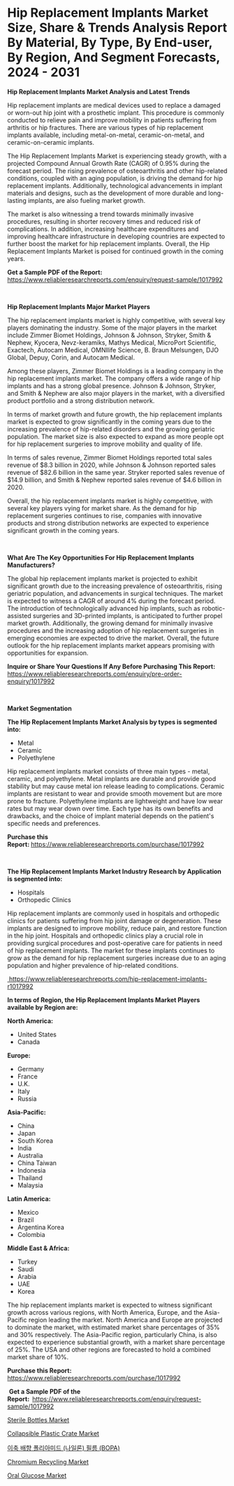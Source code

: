 <p><h1>Hip Replacement Implants Market Size, Share & Trends Analysis Report By Material, By Type, By End-user, By Region, And Segment Forecasts, 2024 - 2031</h1></p><p><strong>Hip Replacement Implants Market Analysis and Latest Trends</strong></p>
<p><p>Hip replacement implants are medical devices used to replace a damaged or worn-out hip joint with a prosthetic implant. This procedure is commonly conducted to relieve pain and improve mobility in patients suffering from arthritis or hip fractures. There are various types of hip replacement implants available, including metal-on-metal, ceramic-on-metal, and ceramic-on-ceramic implants.</p><p>The Hip Replacement Implants Market is experiencing steady growth, with a projected Compound Annual Growth Rate (CAGR) of 0.95% during the forecast period. The rising prevalence of osteoarthritis and other hip-related conditions, coupled with an aging population, is driving the demand for hip replacement implants. Additionally, technological advancements in implant materials and designs, such as the development of more durable and long-lasting implants, are also fueling market growth.</p><p>The market is also witnessing a trend towards minimally invasive procedures, resulting in shorter recovery times and reduced risk of complications. In addition, increasing healthcare expenditures and improving healthcare infrastructure in developing countries are expected to further boost the market for hip replacement implants. Overall, the Hip Replacement Implants Market is poised for continued growth in the coming years.</p></p>
<p><strong>Get a Sample PDF of the Report:&nbsp;</strong> <a href="https://www.reliableresearchreports.com/enquiry/request-sample/1017992">https://www.reliableresearchreports.com/enquiry/request-sample/1017992</a></p>
<p>&nbsp;</p>
<p><strong>Hip Replacement Implants Major Market Players</strong></p>
<p><p>The hip replacement implants market is highly competitive, with several key players dominating the industry. Some of the major players in the market include Zimmer Biomet Holdings, Johnson & Johnson, Stryker, Smith & Nephew, Kyocera, Nevz-keramiks, Mathys Medical, MicroPort Scientific, Exactech, Autocam Medical, OMNIlife Science, B. Braun Melsungen, DJO Global, Depuy, Corin, and Autocam Medical.</p><p>Among these players, Zimmer Biomet Holdings is a leading company in the hip replacement implants market. The company offers a wide range of hip implants and has a strong global presence. Johnson & Johnson, Stryker, and Smith & Nephew are also major players in the market, with a diversified product portfolio and a strong distribution network.</p><p>In terms of market growth and future growth, the hip replacement implants market is expected to grow significantly in the coming years due to the increasing prevalence of hip-related disorders and the growing geriatric population. The market size is also expected to expand as more people opt for hip replacement surgeries to improve mobility and quality of life.</p><p>In terms of sales revenue, Zimmer Biomet Holdings reported total sales revenue of $8.3 billion in 2020, while Johnson & Johnson reported sales revenue of $82.6 billion in the same year. Stryker reported sales revenue of $14.9 billion, and Smith & Nephew reported sales revenue of $4.6 billion in 2020.</p><p>Overall, the hip replacement implants market is highly competitive, with several key players vying for market share. As the demand for hip replacement surgeries continues to rise, companies with innovative products and strong distribution networks are expected to experience significant growth in the coming years.</p></p>
<p>&nbsp;</p>
<p><strong>What Are The Key Opportunities For Hip Replacement Implants Manufacturers?</strong></p>
<p><p>The global hip replacement implants market is projected to exhibit significant growth due to the increasing prevalence of osteoarthritis, rising geriatric population, and advancements in surgical techniques. The market is expected to witness a CAGR of around 4% during the forecast period. The introduction of technologically advanced hip implants, such as robotic-assisted surgeries and 3D-printed implants, is anticipated to further propel market growth. Additionally, the growing demand for minimally invasive procedures and the increasing adoption of hip replacement surgeries in emerging economies are expected to drive the market. Overall, the future outlook for the hip replacement implants market appears promising with opportunities for expansion.</p></p>
<p><strong>Inquire or Share Your Questions If Any Before Purchasing This Report:</strong> <a href="https://www.reliableresearchreports.com/enquiry/pre-order-enquiry/1017992">https://www.reliableresearchreports.com/enquiry/pre-order-enquiry/1017992</a></p>
<p>&nbsp;</p>
<p><strong>Market Segmentation</strong></p>
<p><strong>The Hip Replacement Implants Market Analysis by types is segmented into:</strong></p>
<p><ul><li>Metal</li><li>Ceramic</li><li>Polyethylene</li></ul></p>
<p><p>Hip replacement implants market consists of three main types - metal, ceramic, and polyethylene. Metal implants are durable and provide good stability but may cause metal ion release leading to complications. Ceramic implants are resistant to wear and provide smooth movement but are more prone to fracture. Polyethylene implants are lightweight and have low wear rates but may wear down over time. Each type has its own benefits and drawbacks, and the choice of implant material depends on the patient's specific needs and preferences.</p></p>
<p><strong>Purchase this Report:&nbsp;</strong><a href="https://www.reliableresearchreports.com/purchase/1017992">https://www.reliableresearchreports.com/purchase/1017992</a></p>
<p>&nbsp;</p>
<p><strong>The Hip Replacement Implants Market Industry Research by Application is segmented into:</strong></p>
<p><ul><li>Hospitals</li><li>Orthopedic Clinics</li></ul></p>
<p><p>Hip replacement implants are commonly used in hospitals and orthopedic clinics for patients suffering from hip joint damage or degeneration. These implants are designed to improve mobility, reduce pain, and restore function in the hip joint. Hospitals and orthopedic clinics play a crucial role in providing surgical procedures and post-operative care for patients in need of hip replacement implants. The market for these implants continues to grow as the demand for hip replacement surgeries increase due to an aging population and higher prevalence of hip-related conditions.</p></p>
<p><a href="https://www.reliableresearchreports.com/hip-replacement-implants-r1017992">&nbsp;https://www.reliableresearchreports.com/hip-replacement-implants-r1017992</a></p>
<p><strong>In terms of Region, the Hip Replacement Implants Market Players available by Region are:</strong></p>
<p>
    <p> <strong> North America: </strong>
        <ul>
            <li>United States</li>
            <li>Canada</li>
        </ul>
        </p> 
    <p> <strong> Europe: </strong>
        <ul>
            <li>Germany</li>
            <li>France</li>
            <li>U.K.</li>
            <li>Italy</li>
            <li>Russia</li>
        </ul>
        </p> 
    <p> <strong> Asia-Pacific: </strong>
        <ul>
            <li>China</li>
            <li>Japan</li>
            <li>South Korea</li>
            <li>India</li>
            <li>Australia</li>
            <li>China Taiwan</li>
            <li>Indonesia</li>
            <li>Thailand</li>
            <li>Malaysia</li>
        </ul>
        </p> 
    <p> <strong> Latin America: </strong>
        <ul>
            <li>Mexico</li>
            <li>Brazil</li>
            <li>Argentina Korea</li>
            <li>Colombia</li>
        </ul>
        </p> 
    <p> <strong> Middle East & Africa: </strong>
        <ul>
            <li>Turkey</li>
            <li>Saudi</li>
            <li>Arabia</li>
            <li>UAE</li>
            <li>Korea</li>
        </ul>
    </p>
    </p>
<p><p>The hip replacement implants market is expected to witness significant growth across various regions, with North America, Europe, and the Asia-Pacific region leading the market. North America and Europe are projected to dominate the market, with estimated market share percentages of 35% and 30% respectively. The Asia-Pacific region, particularly China, is also expected to experience substantial growth, with a market share percentage of 25%. The USA and other regions are forecasted to hold a combined market share of 10%.</p></p>
<p><strong>Purchase this Report: </strong><a href="https://www.reliableresearchreports.com/purchase/1017992">https://www.reliableresearchreports.com/purchase/1017992</a></p>
<p>&nbsp;<strong>Get a Sample PDF of the Report:&nbsp;&nbsp;</strong><a href="https://www.reliableresearchreports.com/enquiry/request-sample/1017992">https://www.reliableresearchreports.com/enquiry/request-sample/1017992</a></p>
<p><strong></strong></p>
<p><p><a href="https://github.com/jahid123ahm/Market-Research-Report-List-1/blob/main/sterile-bottles-market.md">Sterile Bottles Market</a></p><p><a href="https://github.com/ajohirul8010/Market-Research-Report-List-1/blob/main/collapsible-plastic-crate-market.md">Collapsible Plastic Crate Market</a></p><p><a href="https://github.com/nicholasellison0076890/Market-Research-Report-List-2/blob/main/358625383748.md">이축 배향 폴리아미드 (나일론) 필름 (BOPA)</a></p><p><a href="https://www.linkedin.com/pulse/chromium-recycling-market-emerging-trends-future-prospects-vee4f?trackingId=566AA7oUSU2dM1uRGppTZw%3D%3D">Chromium Recycling Market</a></p><p><a href="https://www.linkedin.com/pulse/oral-glucose-market-global-regional-analysis-focus-end-0oizf?trackingId=xOw1MOgbTG%2BUUy%2FnqGIdRA%3D%3D">Oral Glucose Market</a></p></p>
